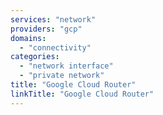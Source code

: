 ```yaml
---
services: "network"
providers: "gcp"
domains:
  - "connectivity"
categories: 
  - "network interface"
  - "private network" 
title: "Google Cloud Router"
linkTitle: "Google Cloud Router"
---
```

